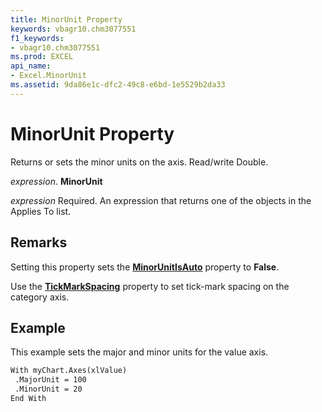 ```yaml
---
title: MinorUnit Property
keywords: vbagr10.chm3077551
f1_keywords:
- vbagr10.chm3077551
ms.prod: EXCEL
api_name:
- Excel.MinorUnit
ms.assetid: 9da86e1c-dfc2-49c8-e6bd-1e5529b2da33
---
```



# MinorUnit Property

Returns or sets the minor units on the axis. Read/write Double.

 _expression_. **MinorUnit**

 _expression_ Required. An expression that returns one of the objects in the Applies To list.


## Remarks

Setting this property sets the  **[MinorUnitIsAuto](minorunitisauto-property.md)** property to  **False**.

Use the  **[TickMarkSpacing](tickmarkspacing-property.md)** property to set tick-mark spacing on the category axis.


## Example

This example sets the major and minor units for the value axis.


```vb
With myChart.Axes(xlValue) 
 .MajorUnit = 100 
 .MinorUnit = 20 
End With
```


